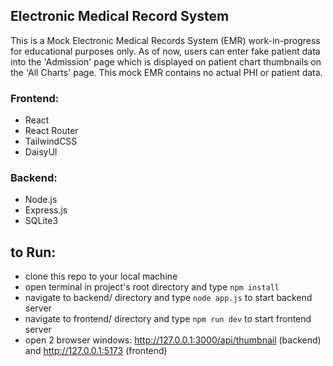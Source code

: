 ## Electronic Medical Record System  
This is a Mock Electronic Medical Records System (EMR) work-in-progress for educational purposes only. As of now, users can enter fake patient data into the 'Admission' page which is displayed on patient chart thumbnails on the 'All Charts' page. This mock EMR contains no actual PHI or patient data.  
  
### Frontend:  
- React  
- React Router
- TailwindCSS  
- DaisyUI  
  
### Backend:  
- Node.js  
- Express.js  
- SQLite3  
  
## to Run:  
- clone this repo to your local machine  
- open terminal in project's root directory and type ```npm install```  
- navigate to backend/ directory and type ```node app.js``` to start backend server  
- navigate to frontend/ directory and type ```npm run dev``` to start frontend server  
- open 2 browser windows: http://127.0.0.1:3000/api/thumbnail (backend) and http://127.0.0.1:5173 (frontend)


